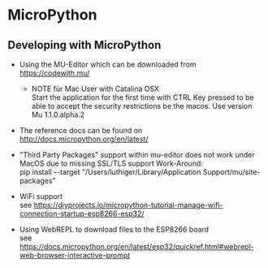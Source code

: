 # MicroPython 

## Developing with MicroPython

- Using the MU-Editor which can be downloaded from https://codewith.mu/
    - NOTE für Mac User with Catalina OSX  
        Start the application for the first time with CTRL Key pressed to be able to accept the security restrictions be the macos. Use version Mu 1.1.0.alpha.2
		
- The reference docs can be found on http://docs.micropython.org/en/latest/

- "Third Party Packages" support within mu-editor does not work under MacOS due to missing SSL/TLS support
  Work-Around:  
  pip install  --target "/Users/luthiger/Library/Application Support/mu/site-packages"

- WiFi support  
    see  https://diyprojects.io/micropython-tutorial-manage-wifi-connection-startup-esp8266-esp32/

- Using WebREPL to download files to the ESP8266 board  
    see https://docs.micropython.org/en/latest/esp32/quickref.html#webrepl-web-browser-interactive-prompt
